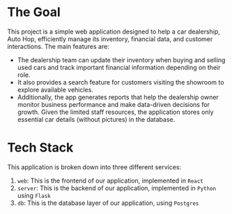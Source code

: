 # The Goal
This project is a simple web application designed to help a car dealership, Auto Hop, efficiently manage its inventory, financial data, and customer interactions. The main features are:
+ The dealership team can update their inventory when buying and selling used cars and track important financial information depending on their role.
+ It also provides a search feature for customers visiting the showroom to explore available vehicles.
+ Additionally, the app generates reports that help the dealership owner monitor business performance and make data-driven decisions for growth.
Given the limited staff resources, the application stores only essential car details (without pictures) in the database. 

# Tech Stack
This application is broken down into three different services:
1. `web`: This is the frontend of our application, implemented in `React`
2. `server`: This is the backend of our application, implemented in `Python` using `Flask`
3. `db`: This is the database layer of our application, using `Postgres`
